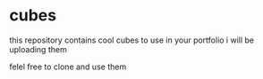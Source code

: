 # cubes
this repository contains cool cubes to use in your portfolio
 i will be uploading them 
 
 
 felel free to clone and use them
